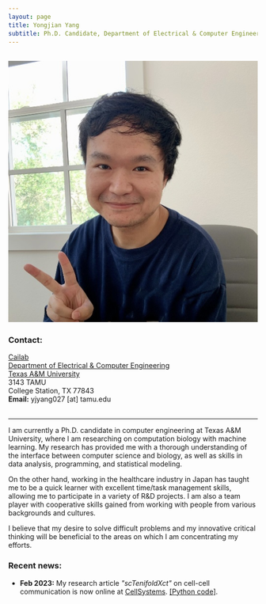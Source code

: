 ```yaml
---
layout: page
title: Yongjian Yang
subtitle: Ph.D. Candidate, Department of Electrical & Computer Engineering, Texas A&M University
---
```


<div class="container">
	<div class="row">&nbsp;</div>
	<div class="row">
		<div class="col-md-3">
			<a class="thumb" href="#">
				<img src="assets/img/image.jpeg" class="img-responsive" alt="yjyang"/>
			</a>
		</div>
		<div class="col-md-6">
			<h3>Contact:</h3>
			<p>
				<a href="https://cailab-tamu.github.io"> Cailab</a> <br>
				<a href="https://engineering.tamu.edu/electrical"> Department of Electrical & Computer Engineering</a> <br>
				<a href="http://www.tamu.edu"> Texas A&M University </a> <br>
				3143 TAMU <br>
				College Station, TX 77843 <br>
				<!-- <strong>Office:</strong> 279 VRB <br> -->
				<strong>Email:</strong> yjyang027 [at] tamu.edu <br>
				<br>
			</p>
		</div>
	</div>
	<hr>
</div>

I am currently a Ph.D. candidate in computer engineering at Texas A&M University, where I am researching on computation biology with machine learning. My research has provided me with a thorough understanding of the interface between computer science and biology, as well as skills in data analysis, programming, and statistical modeling.

On the other hand, working in the healthcare industry in Japan has taught me to be a quick learner with excellent time/task management skills, allowing me to participate in a variety of R&D projects. I am also a team player with cooperative skills gained from working with people from various backgrounds and cultures.

I believe that my desire to solve difficult problems and my innovative critical thinking will be beneficial to the areas on which I am concentrating my efforts.

### Recent news:

* **Feb 2023:** My research article *"scTenifoldXct"* on cell-cell communication is now online at [CellSystems](https://www.cell.com/cell-systems/pdf/S2405-4712(23)00030-3.pdf). [\[Python code\]](https://github.com/cailab-tamu/scTenifoldKnk).
	
	
<!-- <div class="row">&nbsp;</div>
</div>	 -->